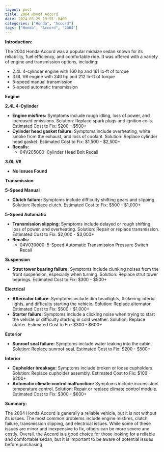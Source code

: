```yaml
---
layout: post
title: 2004 Honda Accord
date: 2024-03-29 19:55 -0400
categories: ["Honda", "Accord"]
tags: ["Honda", "Accord", "2004"]
---
```

**Introduction:**

The 2004 Honda Accord was a popular midsize sedan known for its reliability, fuel efficiency, and comfortable ride. It was offered with a variety of engine and transmission options, including:

* 2.4L 4-cylinder engine with 160 hp and 161 lb-ft of torque
* 3.0L V6 engine with 240 hp and 212 lb-ft of torque
* 5-speed manual transmission
* 5-speed automatic transmission

**Engine**

**2.4L 4-Cylinder**
* **Engine misfires:** Symptoms include rough idling, loss of power, and increased emissions. Solution: Replace spark plugs and ignition coils. Estimated Cost to Fix: $200 - $500+
* **Cylinder head gasket failure:** Symptoms include overheating, white smoke from the exhaust, and loss of coolant. Solution: Replace cylinder head gasket. Estimated Cost to Fix: $1,500 - $2,500+
* **Recalls:**
    * 04V205000: Cylinder Head Bolt Recall

**3.0L V6**
* **No Issues Found**

**Transmission**

**5-Speed Manual**
* **Clutch failure:** Symptoms include difficulty shifting gears and slipping. Solution: Replace clutch. Estimated Cost to Fix: $500 - $1,000+

**5-Speed Automatic**
* **Transmission slipping:** Symptoms include delayed or rough shifting, loss of power, and overheating. Solution: Repair or replace transmission. Estimated Cost to Fix: $2,000 - $3,000+
* **Recalls:**
    * 04V030000: 5-Speed Automatic Transmission Pressure Switch Recall

**Suspension**

* **Strut tower bearing failure:** Symptoms include clunking noises from the front suspension, especially when turning. Solution: Replace strut tower bearings. Estimated Cost to Fix: $300 - $500+

**Electrical**

* **Alternator failure:** Symptoms include dim headlights, flickering interior lights, and difficulty starting the vehicle. Solution: Replace alternator. Estimated Cost to Fix: $500 - $1,000+
* **Starter failure:** Symptoms include a clicking noise when trying to start the vehicle or difficulty starting in cold weather. Solution: Replace starter. Estimated Cost to Fix: $300 - $600+

**Exterior**

* **Sunroof seal failure:** Symptoms include water leaking into the cabin. Solution: Replace sunroof seal. Estimated Cost to Fix: $200 - $500+

**Interior**

* **Cupholder breakage:** Symptoms include broken or loose cupholders. Solution: Replace cupholder assembly. Estimated Cost to Fix: $100 - $200+
* **Automatic climate control malfunction:** Symptoms include inconsistent temperature control. Solution: Repair or replace climate control module. Estimated Cost to Fix: $300 - $600+

**Summary:**

The 2004 Honda Accord is generally a reliable vehicle, but it is not without its issues. The most common problems include engine misfires, clutch failure, transmission slipping, and electrical issues. While some of these issues are minor and inexpensive to fix, others can be more severe and costly. Overall, the Accord is a good choice for those looking for a reliable and comfortable sedan, but it is important to be aware of potential issues before purchasing.
